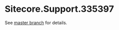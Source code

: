 # Sitecore.Support.335397

See [master branch](https://github.com/sitecoresupport/Sitecore.Support.335397) for details.